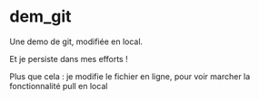 # dem_git
Une demo de git,
modifiée en local.

Et je persiste dans mes efforts !

Plus que cela : je modifie le fichier en ligne, pour voir marcher la fonctionnalité pull en local

